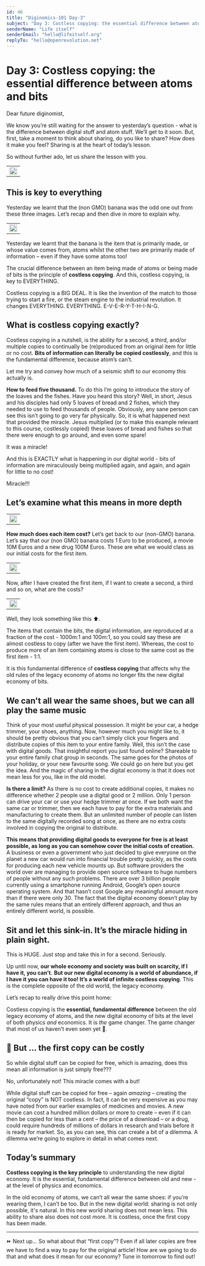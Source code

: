 ```yaml
---
id: 46
title: "Diginomics-101 Day-3"
subject: "Day 3: Costless copying: the essential difference between atoms and bits"
senderName: "Life itself"
senderEmail: "hello@lifeitself.org"
replyTo: "hello@openrevolution.net"
---
```


# **Day 3: Costless copying: the essential difference between atoms and bits**

Dear future diginomist,

We know you’re still waiting for the answer to yesterday’s question - what is the difference between digital stuff and atom stuff. We’ll get to it soon. But, first, take a moment to think about sharing, do you like to share? How does it make you feel? Sharing is at the heart of today’s lesson.

So without further ado, let us share the lesson with you.

<table width="100%">
  <tr><td><img src="https://github.com/life-itself/diginomics/blob/main/brevo-assets/shoe-store.jpg?raw=true" width="100%" /></td></tr>
</table>

## This is key to everything

Yesterday we learnt that the (non GMO) banana was the odd one out from these three images. Let’s recap and then dive in more to explain why. 

<table width="100%" style="max-width:400px;">
  <tr><td><img src="https://github.com/life-itself/diginomics/blob/main/brevo-assets/day-2.jpeg?raw=true" width="100%" /></td></tr>
</table>

Yesterday we learnt that the banana is the item that is primarily made, or whose value comes from, atoms whilst the other two are primarily made of information – even if they have some atoms too! 

The crucial difference between an item being made of atoms or being made of bits is the principle of **costless copying**. And this, costless copying, is key to EVERYTHING.

Costless copying is a BIG DEAL. It is like the invention of the match to those trying to start a fire, or the steam engine to the industrial revolution. It changes EVERYTHING. EVERYTHING. E-V-E-R-Y-T-H-I-N-G. 


## What is costless copying exactly?

Costless copying in a nutshell, is the ability for a second, a third, and/or multiple copies to continually be (re)produced from an original item for little or no cost. **Bits of information can literally be copied costlessly**, and this is the fundamental difference, because atom’s can’t. 

Let me try and convey how much of a seismic shift to our economy this actually is.

**How to feed five thousand.** To do this I’m going to introduce the story of the loaves and the fishes. Have you heard this story? Well, in short, Jesus and his disciples had only 5 loaves of bread and 2 fishes, which they needed to use to feed thousands of people. Obviously, any sane person can see this isn’t going to go very far physically. So, it is what happened next that provided the miracle. Jesus multiplied (or to make this example relevant to this course, costlessly copied) these loaves of bread and fishes so that there were enough to go around, and even some spare! 

It was a miracle! 

And this is EXACTLY what is happening in our digital world - bits of information are miraculously being multiplied again, and again, and again for little to no cost!

Miracle!!!


## Let’s examine what this means in more depth

<table width="100%" style="max-width:400px;">
  <tr><td><img src="https://github.com/life-itself/diginomics/blob/main/brevo-assets/day-3-image-2.jpg?raw=true" width="100%" /></td></tr>
</table>

**How much does each item cost?** Let’s get back to our (non-GMO) banana. Let’s say that our (non GMO) banana costs 1 Euro to be produced, a movie 10M Euros and a new drug 100M Euros. These are what we would class as our initial costs for the first item.

<table width="100%" style="max-width:400px;">
  <tr><td><img src="https://github.com/life-itself/diginomics/blob/main/brevo-assets/day-3-image-3.jpg?raw=true" width="100%" /></td></tr>
</table>

Now, after I have created the first item, if I want to create a second, a third and so on, what are the costs? 

<table width="100%" style="max-width:400px;">
  <tr><td><img src="https://github.com/life-itself/diginomics/blob/main/brevo-assets/day-3-image-4.jpg?raw=true" width="100%" /></td></tr>
</table>

Well, they look something like this ⬆️. 

The items that contain the bits, the digital information, are reproduced at a fraction of the cost - 1000m:1 and 100m:1, so you could say these are almost costless to copy (after we have the first item). Whereas, the cost to produce more of an item containing atoms is close to the same cost as the first item - 1:1.

It is this fundamental difference of **costless copying** that affects why the old rules of the legacy economy of atoms no longer fits the new digital economy of bits.


## We can't all wear the same shoes, but we can all play the same music

Think of your most useful physical possession. It might be your car, a hedge trimmer, your shoes, anything. Now, however much you might like to, it should be pretty obvious that you can’t simply click your fingers and distribute copies of this item to your entire family. Well, this isn’t the case with digital goods. That insightful report you just found online? Shareable to your entire family chat group in seconds. The same goes for the photos of your holiday, or your new favourite song. We could go on here but you get the idea. And the magic of sharing in the digital economy is that it does not mean less for you, like in the old model.

**Is there a limit?** As there is no cost to create additional copies, it makes no difference whether 2 people use a digital good or 2 million. Only 1 person can drive your car or use your hedge trimmer at once. If we both want the same car or trimmer, then we each have to pay for the extra materials and manufacturing to create them. But an unlimited number of people can listen to the same digitally recorded song at once, as there are no extra costs involved in copying the original to distribute. 

**This means that providing digital goods to everyone for free is at least possible, as long as you can somehow cover the initial costs of creation.** A business or even a government who just decided to give everyone on the planet a new car would run into financial trouble pretty quickly, as the costs for producing each new vehicle mounts up. But software providers the world over are managing to provide open source software to huge numbers of people without any such problems. There are over 3 billion people currently using a smartphone running Android, Google’s open source operating system. And that hasn’t cost Google any meaningful amount more than if there were only 30. The fact that the digital economy doesn’t play by the same rules means that an entirely different approach, and thus an entirely different world, is possible.


## Sit and let this sink-in. It’s the miracle hiding in plain sight.

This is HUGE. Just stop and take this in for a second. Seriously.

Up until now, **our whole economy and society was built on scarcity, if I have it, you can’t.** **But our new digital economy is a world of abundance, if I have it you can have it too! It’s a world of infinite costless copying**. This is the complete opposite of the old world, the legacy economy.

Let’s recap to really drive this point home: 

Costless copying is the **essential, fundamental difference** between the old legacy economy of atoms, and the new digital economy of bits at the level of both physics _and_ economics. It is _the_ game changer. The game changer that most of us haven’t even seen yet 👀.


## 🚩 But … the first copy can be costly

So while digital stuff can be copied for free, which is amazing, does this mean all information is just simply free???

No, unfortunately not! This miracle comes with a but!

While digital stuff can be copied for free – again _amazing_ – creating the original “copy” is NOT costless. In fact, it can be very expensive as you may have noted from our earlier examples of medicines and movies. A new movie can cost a hundred million dollars or more to create – even if it can then be copied for less than a cent – the price of a download – or a drug, could require hundreds of millions of dollars in research and trials before it is ready for market. So, as you can see, this can create a bit of a dilemma. A dilemma we’re going to explore in detail in what comes next.


## Today’s summary 

**Costless copying is the key principle** to understanding the new digital economy. It is the essential, fundamental difference between old and new - at the level of physics and economics.

In the old economy of atoms, we can’t all wear the same shoes: if you’re wearing them, I can’t be too. But in the new digital world: sharing is not only possible, it's natural. In this new world sharing does not mean less. This ability to share also does not cost more. It is costless, once the first copy has been made.  

***

⏩ Next up… So what about that “first copy”? Even if all later copies are free we have to find a way to pay for the original article! How are we going to do that and what does it mean for our economy? Tune in tomorrow to find out!
